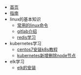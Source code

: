 * [首页](zh-cn/首页.md)
* [指南](zh-cn/guide)
* linux的基本知识
  * [常用的linux命令](zh-cn/linuxs.md)
  * [gitlab介绍](zh-cn/gitlab介绍.md)
  * [redis学习](zh-cn/redis学习.md)
* kubernetes学习
  * [centos7安装k8s教程](zh-cn/centos7安装k8s教程.md)
  * [kubernetes新增删除node节点](zh-cn/kubernetes新增删除node节点.md)
* elk学习
  * [elk的安装](zh-cn/elk的安装.md)
